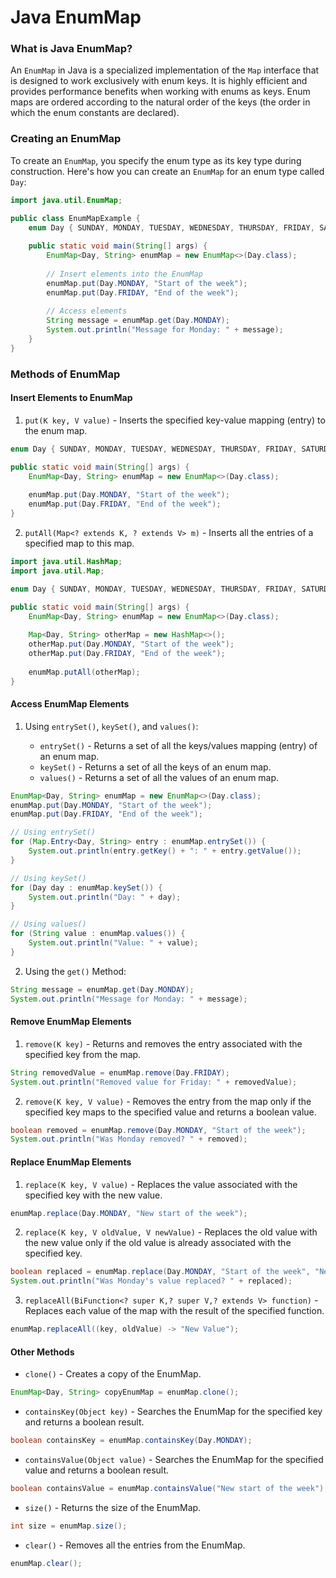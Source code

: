 # Java EnumMap



### What is Java EnumMap?

An `EnumMap` in Java is a specialized implementation of the `Map` interface that is designed to work exclusively with enum keys. It is highly efficient and provides performance benefits when working with enums as keys. Enum maps are ordered according to the natural order of the keys (the order in which the enum constants are declared).

### Creating an EnumMap

To create an `EnumMap`, you specify the enum type as its key type during construction. Here's how you can create an `EnumMap` for an enum type called `Day`:

```java
import java.util.EnumMap;

public class EnumMapExample {
    enum Day { SUNDAY, MONDAY, TUESDAY, WEDNESDAY, THURSDAY, FRIDAY, SATURDAY }
    
    public static void main(String[] args) {
        EnumMap<Day, String> enumMap = new EnumMap<>(Day.class);
        
        // Insert elements into the EnumMap
        enumMap.put(Day.MONDAY, "Start of the week");
        enumMap.put(Day.FRIDAY, "End of the week");
        
        // Access elements
        String message = enumMap.get(Day.MONDAY);
        System.out.println("Message for Monday: " + message);
    }
}
```

### Methods of EnumMap

#### Insert Elements to EnumMap

1. `put(K key, V value)` - Inserts the specified key-value mapping (entry) to the enum map.

```java
enum Day { SUNDAY, MONDAY, TUESDAY, WEDNESDAY, THURSDAY, FRIDAY, SATURDAY }

public static void main(String[] args) {
    EnumMap<Day, String> enumMap = new EnumMap<>(Day.class);
    
    enumMap.put(Day.MONDAY, "Start of the week");
    enumMap.put(Day.FRIDAY, "End of the week");
}
```

2. `putAll(Map<? extends K, ? extends V> m)` - Inserts all the entries of a specified map to this map.

```java
import java.util.HashMap;
import java.util.Map;

enum Day { SUNDAY, MONDAY, TUESDAY, WEDNESDAY, THURSDAY, FRIDAY, SATURDAY }

public static void main(String[] args) {
    EnumMap<Day, String> enumMap = new EnumMap<>(Day.class);
    
    Map<Day, String> otherMap = new HashMap<>();
    otherMap.put(Day.MONDAY, "Start of the week");
    otherMap.put(Day.FRIDAY, "End of the week");
    
    enumMap.putAll(otherMap);
}
```

#### Access EnumMap Elements

1. Using `entrySet()`, `keySet()`, and `values()`:

   - `entrySet()` - Returns a set of all the keys/values mapping (entry) of an enum map.
   - `keySet()` - Returns a set of all the keys of an enum map.
   - `values()` - Returns a set of all the values of an enum map.

```java
EnumMap<Day, String> enumMap = new EnumMap<>(Day.class);
enumMap.put(Day.MONDAY, "Start of the week");
enumMap.put(Day.FRIDAY, "End of the week");

// Using entrySet()
for (Map.Entry<Day, String> entry : enumMap.entrySet()) {
    System.out.println(entry.getKey() + ": " + entry.getValue());
}

// Using keySet()
for (Day day : enumMap.keySet()) {
    System.out.println("Day: " + day);
}

// Using values()
for (String value : enumMap.values()) {
    System.out.println("Value: " + value);
}
```

2. Using the `get()` Method:

```java
String message = enumMap.get(Day.MONDAY);
System.out.println("Message for Monday: " + message);
```

#### Remove EnumMap Elements

1. `remove(K key)` - Returns and removes the entry associated with the specified key from the map.

```java
String removedValue = enumMap.remove(Day.FRIDAY);
System.out.println("Removed value for Friday: " + removedValue);
```

2. `remove(K key, V value)` - Removes the entry from the map only if the specified key maps to the specified value and returns a boolean value.

```java
boolean removed = enumMap.remove(Day.MONDAY, "Start of the week");
System.out.println("Was Monday removed? " + removed);
```

#### Replace EnumMap Elements

1. `replace(K key, V value)` - Replaces the value associated with the specified key with the new value.

```java
enumMap.replace(Day.MONDAY, "New start of the week");
```

2. `replace(K key, V oldValue, V newValue)` - Replaces the old value with the new value only if the old value is already associated with the specified key.

```java
boolean replaced = enumMap.replace(Day.MONDAY, "Start of the week", "New start of the week");
System.out.println("Was Monday's value replaced? " + replaced);
```

3. `replaceAll(BiFunction<? super K,? super V,? extends V> function)` - Replaces each value of the map with the result of the specified function.

```java
enumMap.replaceAll((key, oldValue) -> "New Value");
```

#### Other Methods

- `clone()` - Creates a copy of the EnumMap.

```java
EnumMap<Day, String> copyEnumMap = enumMap.clone();
```

- `containsKey(Object key)` - Searches the EnumMap for the specified key and returns a boolean result.

```java
boolean containsKey = enumMap.containsKey(Day.MONDAY);
```

- `containsValue(Object value)` - Searches the EnumMap for the specified value and returns a boolean result.

```java
boolean containsValue = enumMap.containsValue("New start of the week");
```

- `size()` - Returns the size of the EnumMap.

```java
int size = enumMap.size();
```

- `clear()` - Removes all the entries from the EnumMap.

```java
enumMap.clear();
```
